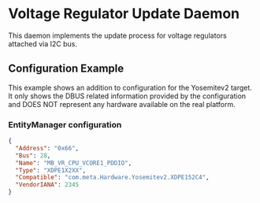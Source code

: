 # Voltage Regulator Update Daemon

This daemon implements the update process for voltage regulators attached via
I2C bus.

## Configuration Example

This example shows an addition to configuration for the Yosemitev2 target. It
only shows the DBUS related information provided by the configuration and DOES
NOT represent any hardware available on the real platform.

### EntityManager configuration

```json
{
  "Address": "0x66",
  "Bus": 28,
  "Name": "MB_VR_CPU_VCORE1_PDDIO",
  "Type": "XDPE1X2XX",
  "Compatible": "com.meta.Hardware.Yosemitev2.XDPE152C4",
  "VendorIANA": 2345
}
```
